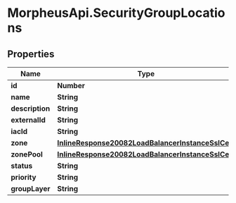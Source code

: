 # MorpheusApi.SecurityGroupLocations

## Properties

Name | Type | Description | Notes
------------ | ------------- | ------------- | -------------
**id** | **Number** |  | [optional] 
**name** | **String** |  | [optional] 
**description** | **String** |  | [optional] 
**externalId** | **String** |  | [optional] 
**iacId** | **String** |  | [optional] 
**zone** | [**InlineResponse20082LoadBalancerInstanceSslCert**](InlineResponse20082LoadBalancerInstanceSslCert.md) |  | [optional] 
**zonePool** | [**InlineResponse20082LoadBalancerInstanceSslCert**](InlineResponse20082LoadBalancerInstanceSslCert.md) |  | [optional] 
**status** | **String** |  | [optional] 
**priority** | **String** |  | [optional] 
**groupLayer** | **String** |  | [optional] 


